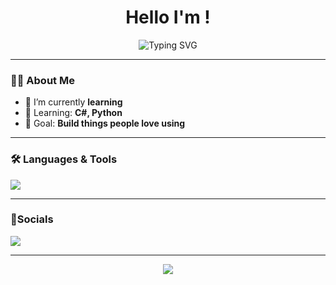 <!-- README.md -->
<h1 align="center">Hello I'm <z5an>!</h1>
<p align="center">
  <img src="https://readme-typing-svg.herokuapp.com?font=Fira+Code&weight=500&size=24&duration=3000&pause=500&color=00F7FF&vCenter=true&width=435&lines=I+build+cool+stuff+💻;I+am+a+noob+💩;I+love+clean+UI+%26+clever+UX+🎨;Always+learning+new+things+📚" alt="Typing SVG" />
</p>

---

### 🙋‍♂️ About Me

- 🔭 I’m currently **learning**
- 🌱 Learning: **C#, Python**
- 🎯 Goal: **Build things people love using**

---

### 🛠️ Languages & Tools

<p align="left">
  <img src="https://skillicons.dev/icons?i=py,github,vscode,visualstudio" />
</p>

---

### 💯Socials

<p align="left">
  <a href="https://Fakecrime.bio" target="_blank"><img src="https://img.shields.io/badge/Bio-00aaff?style=for-the-badge&logo=google-chrome&logoColor=white" /></a>
</p>

---

<!-- FOOTER -->
<p align="center">
  <img src="https://capsule-render.vercel.app/api?type=waving&color=0:00F7FF,100:0077FF&height=120&section=footer" />
</p>
